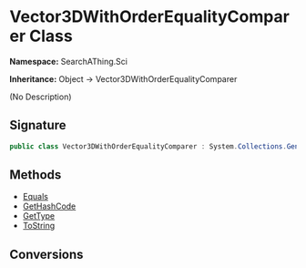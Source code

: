 # Vector3DWithOrderEqualityComparer Class
**Namespace:** SearchAThing.Sci

**Inheritance:** Object → Vector3DWithOrderEqualityComparer

(No Description)

## Signature
```csharp
public class Vector3DWithOrderEqualityComparer : System.Collections.Generic.IEqualityComparer<SearchAThing.Sci.Vector3DWithOrder>
```
## Methods
- [Equals](Vector3DWithOrderEqualityComparer/Equals.md)
- [GetHashCode](Vector3DWithOrderEqualityComparer/GetHashCode.md)
- [GetType](Vector3DWithOrderEqualityComparer/GetType.md)
- [ToString](Vector3DWithOrderEqualityComparer/ToString.md)
## Conversions

